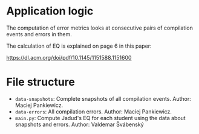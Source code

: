 # Application logic

The computation of error metrics looks at consecutive pairs of compilation events and errors in them.

The calculation of EQ is explained on page 6 in this paper:

https://dl.acm.org/doi/pdf/10.1145/1151588.1151600

# File structure

* `data-snapshots`: Complete snapshots of all compilation events. Author: Maciej Pankiewicz.
* `data-errors`: All compilation errors. Author: Maciej Pankiewicz.
* `main.py`: Compute Jadud's EQ for each student using the data about snapshots and errors. Author: Valdemar Švábenský
